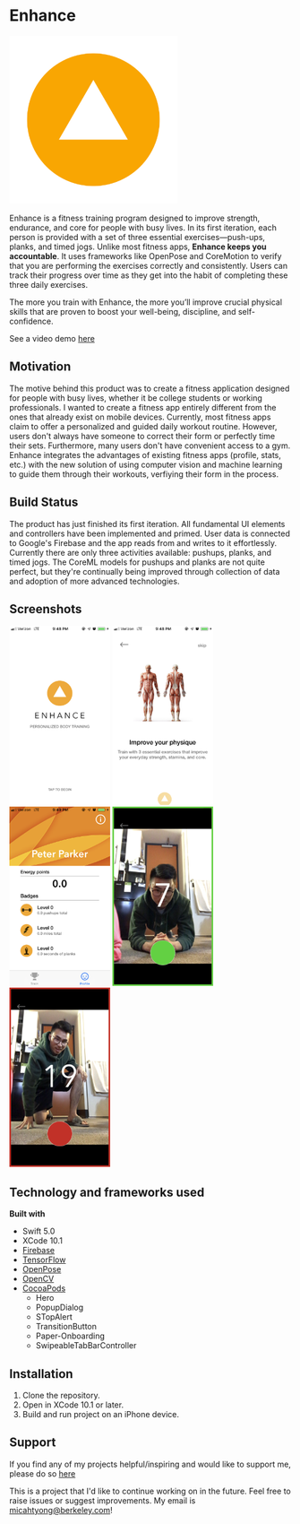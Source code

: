 # Enhance # 

<img src = "Demo/EnhanceLogoC.png" width = "300">

Enhance is a fitness training program designed to improve strength, endurance, and core for people with busy lives. In its first iteration, each person is provided with a set of three essential exercises—push-ups, planks, and timed jogs. Unlike most fitness apps, **Enhance keeps you accountable**. It uses frameworks like OpenPose and CoreMotion to verify that you are performing the exercises correctly and consistently. Users can track their progress over time as they get into the habit of completing these three daily exercises.

The more you train with Enhance, the more you’ll improve crucial physical skills that are proven to boost your well-being, discipline, and self-confidence. 

See a video demo [here](https://www.youtube.com/watch?v=mhfjlfFoDBY "Enhance Demo")

## Motivation ##

The motive behind this product was to create a fitness application designed for people with busy lives, whether it be college students or working professionals. I wanted to create a fitness app entirely different from the ones that already exist on mobile devices. Currently, most fitness apps claim to offer a personalized and guided daily workout routine. However, users don't always have someone to correct their form or perfectly time their sets. Furthermore, many users don't have convenient access to a gym. Enhance integrates the advantages of existing fitness apps (profile, stats, etc.) with the new solution of using computer vision and machine learning to guide them through their workouts, verfiying their form in the process.

## Build Status ##

The product has just finished its first iteration. All fundamental UI elements and controllers have been implemented and primed. User data is connected to Google's Firebase and the app reads from and writes to it effortlessly. Currently there are only three activities available: pushups, planks, and timed jogs. The CoreML models for pushups and planks are not quite perfect, but they're continually being improved through collection of data and adoption of more advanced technologies.

## Screenshots ##

<img src = "Demo/LandingPage.PNG" width = "180">
<img src = "Demo/OnboardingP1.PNG" width = "180">
<img src = "Demo/Profile.PNG" width = "180">
<img src = "Demo/GoodForm.PNG" width = "180">
<img src = "Demo/BadForm.PNG" width = "180">

## Technology and frameworks used ##

**Built with**
  * Swift 5.0
  * XCode 10.1
  * [Firebase](https://console.firebase.google.com/u/0/ "Google's Firebase")
  * [TensorFlow](https://www.tensorflow.org/, "TF")
  * [OpenPose](https://github.com/CMU-Perceptual-Computing-Lab/openpose "CMU OP")
  * [OpenCV](https://opencv.org/ "OCV")
  * [CocoaPods](https://cocoapods.org/ "CocoaPods") 
    * Hero
    * PopupDialog
    * STopAlert
    * TransitionButton
    * Paper-Onboarding
    * SwipeableTabBarController

  
## Installation ## 

1. Clone the repository.
2. Open in XCode 10.1 or later.
3. Build and run project on an iPhone device.

## Support ## 

If you find any of my projects helpful/inspiring and would like to support me, please do so [here](https://venmo.com/Micah-Yong "Venmo")

This is a project that I'd like to continue working on in the future. Feel free to raise issues or suggest improvements. My email is micahtyong@berkeley.com!

